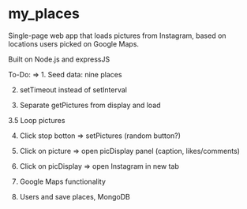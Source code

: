 my_places
=========

Single-page web app that loads pictures from Instagram, based on locations users picked on Google Maps.

Built on Node.js and expressJS

To-Do:
=> 1. Seed data: nine places

2. setTimeout instead of setInterval

3. Separate getPictures from display and load

3.5 Loop pictures

4. Click stop botton => setPictures (random button?)

5. Click on picture => open picDisplay panel (caption, likes/comments)

6. Click on picDisplay => open Instagram in new tab

7. Google Maps functionality

8. Users and save places, MongoDB